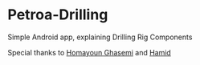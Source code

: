 Petroa-Drilling
===============

Simple Android app, explaining Drilling Rig Components

Special thanks to [Homayoun Ghasemi](http://www.iran-spe.com/%DA%A9%D8%A7%D8%B1%D8%A8%D8%B1%D8%A7%D9%86:Admin) and [Hamid](http://www.iran-eng.com/member.php/259105-hmdjml)
